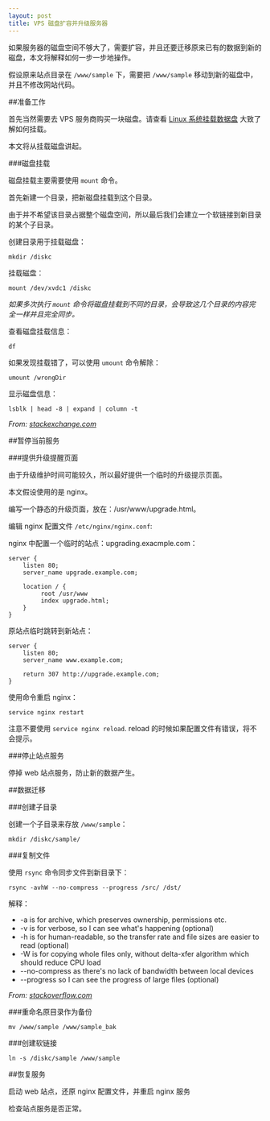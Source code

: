 ```yaml
---
layout: post
title: VPS 磁盘扩容并升级服务器
---
```


如果服务器的磁盘空间不够大了，需要扩容，并且还要迁移原来已有的数据到新的磁盘，本文将解释如何一步一步地操作。

假设原来站点目录在 `/www/sample` 下，需要把 `/www/sample` 移动到新的磁盘中，并且不修改网站代码。

##准备工作

首先当然需要去 VPS 服务商购买一块磁盘。请查看 [Linux 系统挂载数据盘](http://help.aliyun.com/knowledge_detail.htm?spm=5176.788314852.3.1.SnZDUx&knowledgeId=5974154&categoryId=) 大致了解如何挂载。

本文将从挂载磁盘讲起。

###磁盘挂载

磁盘挂载主要需要使用 `mount` 命令。

首先新建一个目录，把新磁盘挂载到这个目录。

由于并不希望该目录占据整个磁盘空间，所以最后我们会建立一个软链接到新目录的某个子目录。

创建目录用于挂载磁盘：

    mkdir /diskc

挂载磁盘：

    mount /dev/xvdc1 /diskc

*如果多次执行 `mount` 命令将磁盘挂载到不同的目录，会导致这几个目录的内容完全一样并且完全同步。*

查看磁盘挂载信息：

    df

如果发现挂载错了，可以使用 `umount` 命令解除：

    umount /wrongDir

显示磁盘信息：

    lsblk | head -8 | expand | column -t

*From: [stackexchange.com](http://unix.stackexchange.com/questions/157154/how-to-list-disk-in-linux)*


##暂停当前服务

###提供升级提醒页面

由于升级维护时间可能较久，所以最好提供一个临时的升级提示页面。

本文假设使用的是 nginx。

编写一个静态的升级页面，放在：/usr/www/upgrade.html。

编辑 nginx 配置文件 `/etc/nginx/nginx.conf`:

nginx 中配置一个临时的站点：upgrading.exacmple.com：

    server {
        listen 80;
        server_name upgrade.example.com;

        location / {
             root /usr/www
             index upgrade.html;
        }
    }

原站点临时跳转到新站点：

    server {
        listen 80;
        server_name www.example.com;

        return 307 http://upgrade.example.com;
    }

使用命令重启 nginx：

    service nginx restart

注意不要使用 `service nginx reload`. reload 的时候如果配置文件有错误，将不会提示。

###停止站点服务

停掉 web 站点服务，防止新的数据产生。

##数据迁移

###创建子目录

创建一个子目录来存放 `/www/sample`：

    mkdir /diskc/sample/

###复制文件

使用 `rsync` 命令同步文件到新目录下：

    rsync -avhW --no-compress --progress /src/ /dst/

解释：

+ -a is for archive, which preserves ownership, permissions etc.
+ -v is for verbose, so I can see what's happening (optional)
+ -h is for human-readable, so the transfer rate and file sizes are easier to read (optional)
+ -W is for copying whole files only, without delta-xfer algorithm which should reduce CPU load
+ --no-compress as there's no lack of bandwidth between local devices
+ --progress so I can see the progress of large files (optional)

*From: [stackoverflow.com](http://serverfault.com/questions/43014/copying-a-large-directory-tree-locally-cp-or-rsync)*

###重命名原目录作为备份

    mv /www/sample /www/sample_bak

###创建软链接

    ln -s /diskc/sample /www/sample

##恢复服务

启动 web 站点，还原 nginx 配置文件，并重启 nginx 服务

检查站点服务是否正常。
